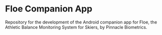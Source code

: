 # Floe Companion App
Repository for the development of the Android companion app for Floe, the Athletic Balance Monitoring System for Skiers, by Pinnacle Biometrics.
